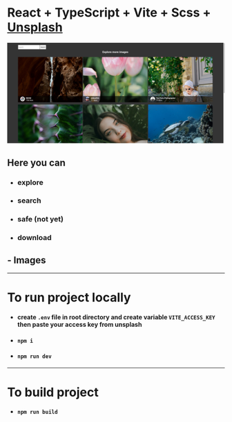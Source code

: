 # React + TypeScript + Vite + Scss + [Unsplash](https://unsplash.com/)


[![Screen](image.png)](https://imagener.netlify.app/)


## Here you can
* ### explore 
* ### search
* ### safe (not yet)
* ### download

## - Images


---
# To run project locally

* #### create `.env` file in root directory and create variable `VITE_ACCESS_KEY` then paste your access key from unsplash
* #### `npm i`
* #### `npm run dev`

---
# To build project

* #### `npm run build`
